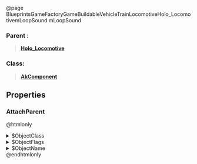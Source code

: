 @page BlueprintsGameFactoryGameBuildableVehicleTrainLocomotiveHolo_LocomotivemLoopSound mLoopSound
### Parent :
<b><a href="_blueprints_game_factory_game_buildable_vehicle_train_locomotive_holo__locomotive.html"><blockquote>Holo_Locomotive</blockquote></a></b>
### Class:
<b><a href="_class_script_ak_component.html"><blockquote>AkComponent</blockquote></a></b>
## Properties
### AttachParent
@htmlonly
<details>
 <summary>$ObjectClass</summary>
<b><a href="_class_script_scene_component.html"><blockquote>SceneComponent</blockquote></a></b>
</details>
<details>
 <summary>$ObjectFlags</summary>
<blockquote>2883617</blockquote>
</details>
<details>
 <summary>$ObjectName</summary>
<blockquote>RootComponent</blockquote>
</details>
@endhtmlonly

